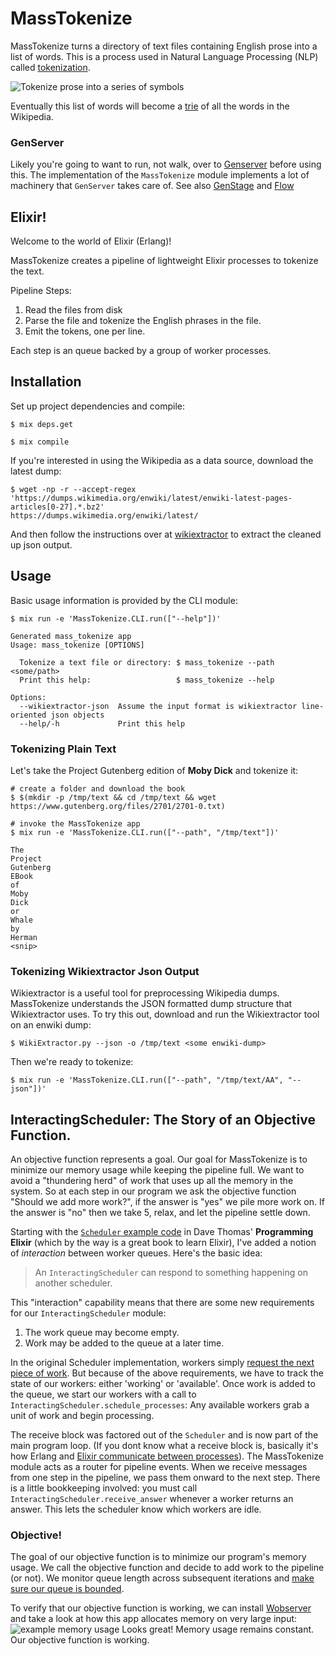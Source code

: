# MassTokenize

MassTokenize turns a directory of text files containing English prose
into a list of words. This is a process used in Natural Language
Processing (NLP) called
[tokenization](https://www.ibm.com/developerworks/community/blogs/nlp/entry/tokenization?lang=en).

![Tokenize prose into a series of symbols](https://svevang.github.io/mass_tokenize/images/tokenize.png)


Eventually this list of words will become a
[trie](https://en.wikipedia.org/wiki/Trie) of all the words in the
Wikipedia.

### GenServer

Likely you're going to want to run, not walk, over to
[Genserver](https://hexdocs.pm/elixir/GenServer.html) before using this.
The implementation of the `MassTokenize` module implements a lot of
machinery that `GenServer` takes care of. See also
[GenStage](https://github.com/elixir-lang/gen_stage) and
[Flow](https://github.com/elixir-lang/flow)

## Elixir!

Welcome to the world of Elixir (Erlang)!

 MassTokenize creates a pipeline of lightweight
Elixir processes to tokenize the text.

Pipeline Steps:

1) Read the files from disk
2) Parse the file and tokenize the English phrases in the file.
3) Emit the tokens, one per line.

Each step is an queue backed by a group of worker processes.

## Installation

Set up project dependencies and compile:

```
$ mix deps.get

$ mix compile
```

If you're interested in using the Wikipedia as a data source, download
the latest dump:

```
$ wget -np -r --accept-regex
'https://dumps.wikimedia.org/enwiki/latest/enwiki-latest-pages-articles[0-27].*.bz2'
https://dumps.wikimedia.org/enwiki/latest/
```

And then follow the instructions over at
[wikiextractor](https://github.com/attardi/wikiextractor) to extract the
cleaned up json output.

## Usage

Basic usage information is provided by the CLI module:

```
$ mix run -e 'MassTokenize.CLI.run(["--help"])'

Generated mass_tokenize app
Usage: mass_tokenize [OPTIONS] 

  Tokenize a text file or directory: $ mass_tokenize --path <some/path>
  Print this help:                   $ mass_tokenize --help

Options:
  --wikiextractor-json  Assume the input format is wikiextractor line-oriented json objects
  --help/-h             Print this help

```

### Tokenizing Plain Text

Let's take the Project Gutenberg edition of __Moby Dick__ and tokenize
it:

```
# create a folder and download the book
$ $(mkdir -p /tmp/text && cd /tmp/text && wget https://www.gutenberg.org/files/2701/2701-0.txt)

# invoke the MassTokenize app
$ mix run -e 'MassTokenize.CLI.run(["--path", "/tmp/text"])'

The
Project
Gutenberg
EBook
of
Moby
Dick
or
Whale
by
Herman
<snip>
```

### Tokenizing Wikiextractor Json Output

Wikiextractor is a useful tool for preprocessing Wikipedia dumps.
MassTokenize understands the JSON formatted dump structure that
Wikiextractor uses. To try this out, download and run the Wikiextractor
tool on an enwiki dump:


```
$ WikiExtractor.py --json -o /tmp/text <some enwiki-dump>

```

Then we're ready to tokenize:

```
$ mix run -e 'MassTokenize.CLI.run(["--path", "/tmp/text/AA", "--json"])'
```

## InteractingScheduler: The Story of an Objective Function.

An objective function represents a goal. Our goal for MassTokenize is to
minimize our memory usage while keeping the pipeline full. We want to
avoid a "thundering herd" of work that uses up all the memory in the
system. So at each step in our program we ask the objective function
"Should we add more work?", if the answer is "yes" we pile more work on.
If the answer is "no" then we take 5, relax, and let the pipeline
settle down.

  Starting with the [`Scheduler` example
code](https://gist.github.com/svevang/de9fdcb4bf47413789dec0fbc742a020)
in Dave Thomas' __Programming Elixir__ (which by the way is a great book
to learn Elixir), I've added a notion of _interaction_ between worker
queues. Here's the basic idea:

>  An `InteractingScheduler` can respond to something happening on another
scheduler.

This "interaction" capability means that there are some new requirements for our
`InteractingScheduler` module:

1) The work queue may become empty.
2) Work may be added to the queue at a later time.

In the original Scheduler implementation, workers simply [request the
next piece of
work](https://gist.github.com/svevang/de9fdcb4bf47413789dec0fbc742a020#file-fib-exs-L40).
But because of the above requirements, we have to track the state of our
workers: either 'working' or 'available'. Once work is added to the
queue, we start our workers with a call to
`InteractingScheduler.schedule_processes`: Any available workers grab a
unit of work and begin processing.

The receive block was factored out of the `Scheduler` and is now part of
the main program loop. (If you dont know what a receive block is,
basically it's how Erlang and [Elixir communicate between
processes](https://elixir-lang.org/getting-started/processes.html#send-and-receive)).
The MassTokenize module acts as a router for pipeline events. When
we receive messages from one step in the pipeline, we pass them onward
to the next step. There is a little bookkeeping involved: you must call
`InteractingScheduler.receive_answer` whenever a worker returns an
answer. This lets the scheduler know which workers are idle.

### Objective!

The goal of our objective function is to minimize our program's memory
usage. We call the objective function and decide to add work to the
pipeline (or not).  We monitor queue length across subsequent iterations
and [make sure our queue is
bounded](https://github.com/svevang/mass_tokenize/blob/master/lib/mass_tokenize.ex#L39).

To verify that our objective function is working, we can install
[Wobserver](https://github.com/shinyscorpion/wobserver) and take a look
at how this app allocates memory on very large input:
![example memory usage](https://raw.githubusercontent.com/svevang/mass_tokenize/feature/load-testing/memory_usage.png)
Looks great! Memory usage remains constant. Our objective function is working.
